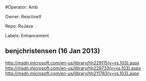 #Operator: Amb

Owner: ReactiveX

Repo: RxJava

Labels: Enhancement 

## benjchristensen (16 Jan 2013)

http://msdn.microsoft.com/en-us/library/hh229115(v=vs.103).aspx
http://msdn.microsoft.com/en-us/library/hh229733(v=vs.103).aspx
http://msdn.microsoft.com/en-us/library/hh211783(v=vs.103).aspx


